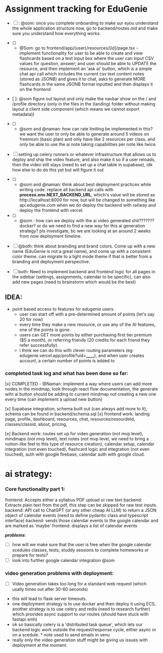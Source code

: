 # Assignment tracking for EduGenie

- [ ] : @som: once you complete onboarding to make sur eyou understand the whole application structure now, go to backend/routes.md and make sure you understand how everything works.

- [ ] - @Som: go to frontend/app/(user)/resources/[id]/page.tsx - implement functionality for user to be able to create and view flashcards based on a text input box where the user can input CSV values for question, answer; and user should be able to UPDATE the resource, and then implement an 'ask ai' button, which is a simple chat api call which includes the current csv text content notes (stored as JSONB) and gives it to chat, asks to generate MORE flashcards in the same JSONB format inputted and then displays it on the frontend

- [ ]: @som figure out layout and only make the navbar show on the / and /profile directory (only in the files in the (landing) folder without making layout a client side component (which means we cannot export metadata))

- [ ] - @som and @naman: how can rate limiting be implemented in this? we want the user to only be able to generate around 5 videos on freemium (basic plan) and only have like 2 resources per class, and only be able to use the ai note taking capabilities per note like twice.

- [ ] setting up celery runners or whatever infrastructure that allows us to deploy and ship the video feature, and also make it so if a user reloads, then the video still stays (need to set up a chat table in supabase), idk how else to do do this yet but will figure it out

- [ ] - @som and @naman: think about best deployment practices while writing code. replace all backend api calls with **process.env.NEXT_BACKEND_URL**, which's value will be stored as http://localhost:8000 for now, but will be changed to something like api.edugenie.com when we do deploy the backend with railway and deploy the frontend with vercel.

- [ ] - @som : how can we deploy with the ai video generated shit??????? docker? or do we need to find a new way for this ai generation strategy? pls investigate, bc we are looking at an around 2 weeks from now deployment timeline.

- [ ] @both: think about brainding and brand colors. Come up with a new name (EduGenie is not a great name), and come up with a consistent color theme. can migrate to a light mode theme if that is better from a branding and deployment perspective.

- [ ] both: Need to implement backend and frontend logic for all pages in the sidebar (settings, assignments, calendar to be specific), can also add new pages (need to brainstorm which would be the best)

## **IDEA**:

- point based access to features for edugenie users.
  - user can start off with a pre-determined amount of points (let's say 20 for now)
  - every time they make a new resource, or use any of the AI features, one of the points is gone.
  - users can GET more points by either purchasing first tier premium ($5 a month), or referring friends (20 credits for each friend they refer successfully).
  - i think we can do this with clever routing parameters (eg: edugenie.vercel.app/profile?uid=**\_\_\_\_**), and when user creates account, a certain number of points is added to

### completed task log and what has been done so far:

[x] COMPLETED - @Naman: implement a way where users can add more nodes in the mindmap, look through react flow documentation, the generate wiht ai button should be adding to current mindmap not creating a new one every time (can implement a upload new button)

[x] Supabase integration, schema built out (can always add more to it), schema can be found in backend/schema.sql
[x] frontend work: landing page, profile, dashboard, resources, chat, resources/resourdeId, classes/classid, about, pricing,

[x] Backend work: routes set up for video generation (not mvp level), mindmaps (not mvp level), text notes (not mvp level, we need to bring a notion-like feel to this type of resource creation), calendar setup, calendar integration (not even touched), flashcard logic and integration (not even touched), auth with google firebase, calendar auth with google cloud.

# ai strategy:

### Core functionality part 1:

frontend: Accepts either a syllabus PDF upload or raw text
backend: Extracts plain text from the pdf, this step can be skipped for raw test inputs.
backend: API call to ChatGPT (or any other cheap AI LLM) to return a JSON object of calendar events (need to define pydantic class and typescript interface)
backend: sends those calendar events to the google calendar and are marked as 'maybe'
frontend: displays a list of calendar events

**_problems_**:

- [ ] how will we make sure that the user is free when the google calendar scedules classes, tests, studdy sessions to complete homeworks or prepare for tests?
- [ ] look into further google calendar integration @som

### video generation problems with deployment:

- [ ] Video generation takes too long for a standard web request (which usally times out after 30-60 seconds)
- this will lead to flask server timeouts.
- one deployment strategy is to use docker and then deploy it using ECS, another strategy is to use celery and redis (need to research further) which provides async support to our routes (should have stuck with fastapi smh)
- ok so basically celery is a 'distributed task queue', which lets our backend logic work outside the request/response cycle, either async or on a scedule. \* note used to send emails in venu
- really only the video generation stuff might be giving us issues with deployment at the moment.
